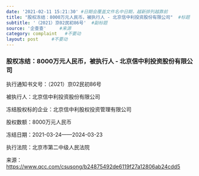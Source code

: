 ```yaml
---
date: '2021-02-11 15:21:30' #日期会覆盖文件名中日期，越新排列越靠前
title: "股权冻结：8000万元人民币，被执行人 - 北京信中利投资股份有限公司"  #标题
subtitle: '（2021）京02民初86号'  #副标题
source: '企查查'     #来源
category: complaint   #不要动
layout: post     #不要动
---
```


### 股权冻结：8000万元人民币，被执行人 - 北京信中利投资股份有限公司

执行通知书文号：（2021）京02民初86号

被执行人：北京信中利投资股份有限公司

冻结股权标的企业：北京信中利股权投资管理有限公司

股权数额：8000万元人民币   

冻结日期：2021-03-24——2024-03-23

执行法院：北京市第二中级人民法院


来源：https://www.qcc.com/csusong/b24875492de6119f27a12806ab24cdd5

